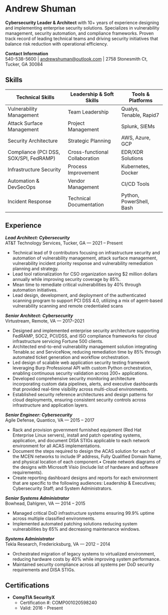 # Andrew Shuman

**Cybersecurity Leader & Architect** with 10+ years of experience designing and implementing enterprise security solutions. Specializes in vulnerability management, security automation, and compliance frameworks. Proven track record of leading technical teams and driving security initiatives that balance risk reduction with operational efficiency.

**Contact Information**  
540-538-5600 | andrewshuman@outlook.com | 2758 Stonesmith Ct, Tucker, GA 30084

## Skills

| Technical Skills                   | Leadership & Soft Skills    | Tools & Platforms                      |
|-----------------------------------|-----------------------------|---------------------------------------|
| Vulnerability Management          | Team Leadership             | Qualys, Tenable, Rapid7               |
| Attack Surface Management         | Project Management          | Splunk, SIEMs                         |
| Security Architecture             | Strategic Planning          | AWS, Azure, GCP                       |
| Compliance (PCI DSS, SOX/SPI, FedRAMP)        | Cross-functional Collaboration | EDR/XDR Solutions                  |
| Infrastructure Security           | Process Improvement         | Kubernetes, Docker                    |
| Automation & DevSecOps            | Vendor Management           | CI/CD Tools                           |
| Incident Response                 | Technical Documentation     | Python, PowerShell, Bash              |

## Experience

***Lead Architect: Cybersecurity***  
AT&T Technology Services, Tucker, GA — 2021 – Present
- Technical lead of 9 contributors focusing on infrastructure security and automation of vulnerability management, attack surface management, vulnerability incident priority response and vulnerability remediation planning and strategy.
- Lead tool rationalization for CSO organization saving $2 million dollars annually while improving security coverage by 85%.
- Mean time to remediate critical vulnerabilities by 40% through automation initiatives.
- Lead design, development, and deployment of the authenticated scanning program to support PCI DSS 4.0, utilizing a mix of agent-based vulnerability scanning and remote credentialed scans

***Senior Architect: Cybersecurity***  
Virtustream, Remote, VA — 2017–2021
- Designed and implemented enterprise security architecture supporting FedRAMP, SOC2, PCI/DSS, and ISO compliance frameworks for cloud infrastructure servicing Fortune 500 clients.
- Architected end-to-end vulnerability management solution integrating Tenable.sc and ServiceNow, reducing remediation time by 85% through automated ticket generation and workflow orchestration.
- Led design of scalable web application security testing framework leveraging Burp Professional API with custom Python orchestration, enabling continuous security validation across 200+ applications.
- Developed comprehensive security monitoring architecture incorporating custom data pipelines, alerts, and executive dashboards that provided real-time visibility across multi-cloud environments.
- Established security reference architectures and design patterns for cloud deployments, ensuring consistent security controls across infrastructure and application layers.

***Senior Engineer: Cybersecurity***  
Agile Defense, Quantico, VA — 2015 – 2017
- Rack and provision government furnished equipment (Red Hat Enterprise Linux servers), install and patch operating systems, application, and document DISA STIGs applicable to each network environment for all ACAS implementations.
- Document the steps required to design the ACAS solution for each of the MCEN networks to include IP address, Fully Qualified Domain Name, and physical location of each component.• Create network diagrams of the designs with Microsoft Visio (include list of hardware and software requirements).
- Create reporting dashboard designs and reports for each environment that are specific to the following audiences: Leadership & Executives; Cybersecurity Staff; and System Administrators.

***Senior Systems Administrator***  
Bowhead, Dahlgren, VA — 2014 – 2015
- Managed critical DoD infrastructure systems ensuring 99.9% uptime across multiple classified environments.
- Implemented automated patching solutions reducing system vulnerabilities by 65% and decreasing maintenance windows.

***Systems Administrator***  
Tekla Research, Fredericksburg, VA — 2012 – 2014
- Orchestrated migration of legacy systems to virtualized environment, reducing hardware costs by 40% while improving system performance.
- Maintained security compliance across all systems per DoD security requirements and DISA STIGs.

## Certifications
- **CompTIA SecurityX**
  - Certification #: COMP001020598240
  - Valid: 2016 - Present
